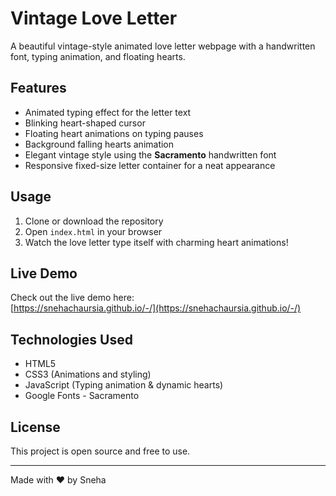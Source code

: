 # Vintage Love Letter

A beautiful vintage-style animated love letter webpage with a handwritten font, typing animation, and floating hearts.

## Features

- Animated typing effect for the letter text  
- Blinking heart-shaped cursor  
- Floating heart animations on typing pauses  
- Background falling hearts animation  
- Elegant vintage style using the **Sacramento** handwritten font  
- Responsive fixed-size letter container for a neat appearance  

## Usage

1. Clone or download the repository  
2. Open `index.html` in your browser  
3. Watch the love letter type itself with charming heart animations!

## Live Demo

Check out the live demo here:  
[https://snehachaursia.github.io/-/](https://snehachaursia.github.io/-/)

## Technologies Used

- HTML5  
- CSS3 (Animations and styling)  
- JavaScript (Typing animation & dynamic hearts)  
- Google Fonts - Sacramento  

## License

This project is open source and free to use.

---

Made with ❤️ by Sneha

